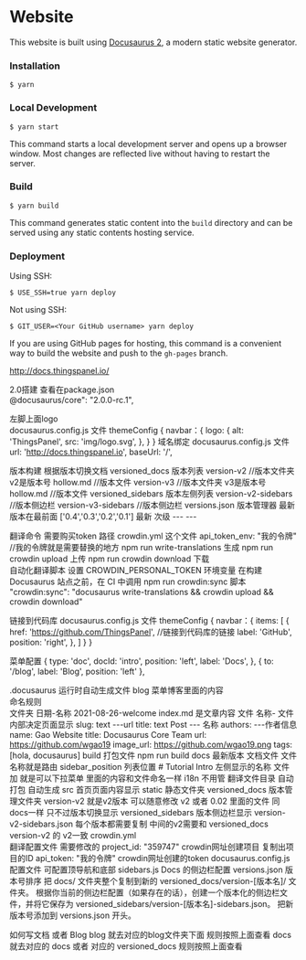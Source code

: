 # Website

This website is built using [Docusaurus 2](https://docusaurus.io/), a modern static website generator.

### Installation

```
$ yarn
```

### Local Development

```
$ yarn start
```

This command starts a local development server and opens up a browser window. Most changes are reflected live without having to restart the server.

### Build

```
$ yarn build
```

This command generates static content into the `build` directory and can be served using any static contents hosting service.

### Deployment

Using SSH:

```
$ USE_SSH=true yarn deploy
```

Not using SSH:

```
$ GIT_USER=<Your GitHub username> yarn deploy
```

If you are using GitHub pages for hosting, this command is a convenient way to build the website and push to the `gh-pages` branch.

http://docs.thingspanel.io/

2.0搭建  查看在package.json  
    @docusaurus/core": "2.0.0-rc.1",

左脚上面logo  
  docusaurus.config.js 文件
    themeConfig {
      navbar：{
         logo: {
          alt: 'ThingsPanel',
          src: 'img/logo.svg',
        },
      }
    }
域名绑定 
   docusaurus.config.js 文件
      url: 'http://docs.thingspanel.io',
      baseUrl: '/',


版本构建  根据版本切换文档
versioned_docs 版本列表
  version-v2  //版本文件夹 v2是版本号
    hollow.md  //版本文件
  version-v3  //版本文件夹 v3是版本号
    hollow.md  //版本文件
versioned_sidebars 版本左侧列表
  version-v2-sidebars  //版本侧边栏
  version-v3-sidebars  //版本侧边栏
versions.json   版本管理器  最新版本在最前面 ['0.4','0.3','0.2','0.1']
                                            最新   次级  ---    ---

翻译命令 需要购买token 路径  crowdin.yml 这个文件 
  api_token_env: "我的令牌"   //我的令牌就是需要替换的地方
  npm run write-translations 生成 npm run crowdin upload 上传  npm run crowdin download 下载  
自动化翻译脚本   设置 CROWDIN_PERSONAL_TOKEN 环境变量
在构建 Docusaurus 站点之前，在 CI 中调用 npm run crowdin:sync 脚本
  "crowdin:sync": "docusaurus write-translations && crowdin upload && crowdin download"

链接到代码库
    docusaurus.config.js 文件
    themeConfig {
      navbar：{
         items: [
          {
            href: 'https://github.com/ThingsPanel', //链接到代码库的链接
            label: 'GitHub',
            position: 'right',
          },
         ]
      }
    }

菜单配置
     {
      type: 'doc',
      docId: 'intro',
      position: 'left',
      label: 'Docs',
    },
    { to: '/blog', label: 'Blog', position: 'left' },



<!-- 目录项目说明 -->
.docusaurus  运行时自动生成文件
blog 菜单博客里面的内容  
  命名规则  
    文件夹
      日期-名称  2021-08-26-welcome
          index.md 是文章内容
    文件
      名称-
      文件内部决定页面显示 
      slug: text   ---url 
      title: text Post  --- 名称
      authors:  ---作者信息
        name: Gao Website
        title: Docusaurus Core Team 
        url: https://github.com/wgao19
        image_url: https://github.com/wgao19.png
      tags: [hola, docusaurus]
build
  打包文件  npm run build
docs  最新版本
  文档文件
    文件名称就是路由
      sidebar_position 列表位置
      # Tutorial Intro 左侧显示的名称
    文件加 就是可以下拉菜单
      里面的内容和文件命名一样
i18n 不用管 
  翻译文件目录  自动打包 自动生成 
src 
  首页页面内容显示
static 
  静态文件夹
versioned_docs
  版本管理文件夹
    version-v2 就是v2版本 可以随意修改 v2 或者 0.02
    里面的文件 同docs一样 只不过版本切换显示
versioned_sidebars
  版本侧边栏显示
    version-v2-sidebars.json   每个版本都需要复制 
    中间的v2需要和 versioned_docs version-v2 的 v2一致
crowdin.yml  
  翻译配置文件 需要修改的
    project_id: "359747"  crowdin网址创建项目  复制出项目的ID
    api_token: "我的令牌" crowdin网址创建的token 
docusaurus.config.js
  配置文件 可配置顶导航和底部
sidebars.js
  Docs 的侧边栏配置
versions.json
  版本号排序 
  把 docs/ 文件夹整个复制到新的 versioned_docs/version-[版本名]/ 文件夹。
  根据你当前的侧边栏配置（如果存在的话），创建一个版本化的侧边栏文件，并将它保存为 versioned_sidebars/version-[版本名]-sidebars.json。
  把新版本号添加到 versions.json 开头。



如何写文档 或者 Blog
blog 就去对应的blog文件夹下面  规则按照上面查看
docs 就去对应的 docs 或者 对应的 versioned_docs  规则按照上面查看
